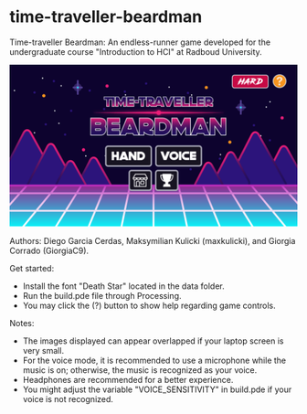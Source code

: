 # time-traveller-beardman
Time-traveller Beardman: An endless-runner game developed for the undergraduate course "Introduction to HCI" at Radboud University.

![start](/build/data/Screenshots/beardman_1.png)

Authors: Diego Garcia Cerdas, Maksymilian Kulicki (maxkulicki), and Giorgia Corrado (GiorgiaC9).

Get started:
- Install the font "Death Star" located in the data folder.
- Run the build.pde file through Processing.
- You may click the (?) button to show help regarding game controls.

Notes:
- The images displayed can appear overlapped if your laptop screen is very small.
- For the voice mode, it is recommended to use a microphone while the music is on; otherwise, the music is recognized as your voice.
- Headphones are recommended for a better experience.
- You might adjust the variable "VOICE_SENSITIVITY" in build.pde if your voice is not recognized.
